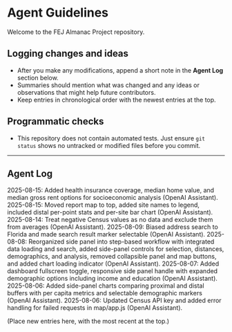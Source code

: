 # Agent Guidelines

Welcome to the FEJ Almanac Project repository.

## Logging changes and ideas

- After you make any modifications, append a short note in the **Agent Log** section below.
- Summaries should mention what was changed and any ideas or observations that might help future contributors.
- Keep entries in chronological order with the newest entries at the top.

## Programmatic checks

- This repository does not contain automated tests. Just ensure `git status` shows no untracked or modified files before you commit.

---

## Agent Log

2025-08-15: Added health insurance coverage, median home value, and median gross rent options for socioeconomic analysis (OpenAI Assistant).
2025-08-15: Moved report map to top, added site names to legend, included distal per-point stats and per-site bar chart (OpenAI Assistant).
2025-08-14: Treat negative Census values as no data and exclude them from averages (OpenAI Assistant).
2025-08-09: Biased address search to Florida and made search result marker selectable (OpenAI Assistant).
2025-08-08: Reorganized side panel into step-based workflow with integrated data loading and search, added side-panel controls for selection, distances, demographics, and analysis, removed collapsible panel and map buttons, and added chart loading indicator (OpenAI Assistant).
2025-08-07: Added dashboard fullscreen toggle, responsive side panel handle with expanded demographic options including income and education (OpenAI Assistant).
2025-08-06: Added side-panel charts comparing proximal and distal buffers with per capita metrics and selectable demographic markers (OpenAI Assistant).
2025-08-06: Updated Census API key and added error handling for failed requests in map/app.js (OpenAI Assistant).

(Place new entries here, with the most recent at the top.)

